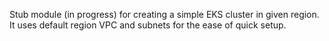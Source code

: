 Stub module (in progress) for creating a simple EKS cluster in given region. It uses default region VPC and subnets for
the ease of quick setup.
